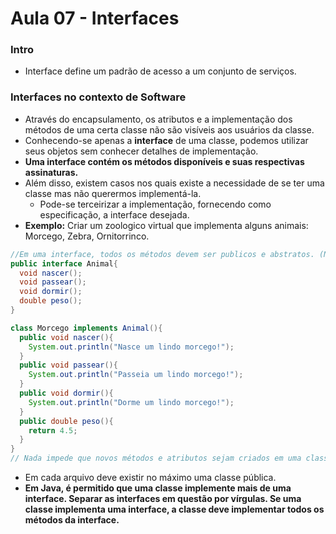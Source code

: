 # Aula 07 - Interfaces

### Intro
* Interface define um padrão de acesso a um conjunto de serviços.

### Interfaces no contexto de Software
* Através do encapsulamento, os atributos e a implementação dos métodos de uma certa classe não são visíveis aos usuários da classe.
* Conhecendo-se apenas a __interface__ de uma classe, podemos utilizar seus objetos sem conhecer detalhes de implementação.
* __Uma interface contém os métodos disponíveis e suas respectivas assinaturas.__
* Além disso, existem casos nos quais existe a necessidade de se ter uma classe mas não querermos implementá-la.
  * Pode-se terceirizar a implementação, fornecendo como especificação, a interface desejada.
* __Exemplo:__ Criar um zoologico virtual que implementa alguns animais: Morcego, Zebra, Ornitorrinco.
```java
//Em uma interface, todos os métodos devem ser publicos e abstratos. (Não preciso colocar as keywords).
public interface Animal{
  void nascer();
  void passear();
  void dormir();
  double peso();
}

class Morcego implements Animal(){
  public void nascer(){
    System.out.println("Nasce um lindo morcego!");
  }
  public void passear(){
    System.out.println("Passeia um lindo morcego!");
  }
  public void dormir(){
    System.out.println("Dorme um lindo morcego!");
  }
  public double peso(){
    return 4.5;
  }
}
// Nada impede que novos métodos e atributos sejam criados em uma classe que implementa uma interface.
```
* Em cada arquivo deve existir no máximo uma classe pública.
* __Em Java, é permitido que uma classe implemente mais de uma interface. Separar as interfaces em questão por vírgulas. Se uma classe implementa uma interface, a classe deve implementar todos os métodos da interface.__
